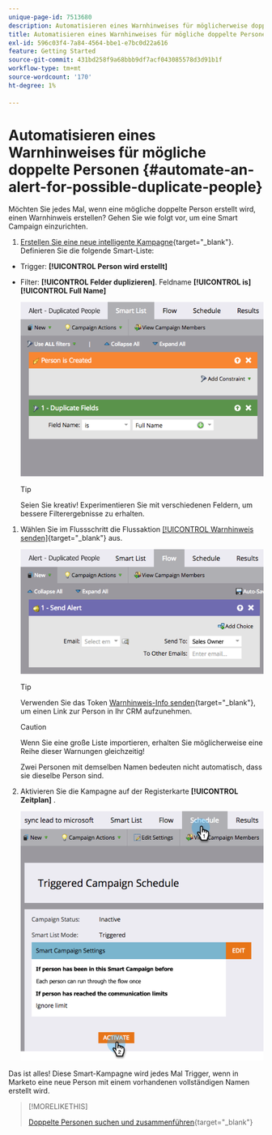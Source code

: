 ```yaml
---
unique-page-id: 7513680
description: Automatisieren eines Warnhinweises für möglicherweise doppelte Personen - Marketo-Dokumente - Produktdokumentation
title: Automatisieren eines Warnhinweises für mögliche doppelte Personen
exl-id: 596c03f4-7a84-4564-bbe1-e7bc0d22a616
feature: Getting Started
source-git-commit: 431bd258f9a68bbb9df7acf043085578d3d91b1f
workflow-type: tm+mt
source-wordcount: '170'
ht-degree: 1%

---
```


# Automatisieren eines Warnhinweises für mögliche doppelte Personen {#automate-an-alert-for-possible-duplicate-people}

Möchten Sie jedes Mal, wenn eine mögliche doppelte Person erstellt wird, einen Warnhinweis erstellen? Gehen Sie wie folgt vor, um eine Smart Campaign einzurichten.

1. [Erstellen Sie eine neue intelligente Kampagne](/help/marketo/product-docs/core-marketo-concepts/smart-campaigns/creating-a-smart-campaign/create-a-new-smart-campaign.md){target="_blank"}. Definieren Sie die folgende Smart-Liste:

* Trigger: **[!UICONTROL Person wird erstellt]**
* Filter: **[!UICONTROL Felder duplizieren]**. Feldname **[!UICONTROL is] [!UICONTROL Full Name]**

  ![](assets/automate-an-alert-1.png)

  >[!TIP]
  >
  >Seien Sie kreativ! Experimentieren Sie mit verschiedenen Feldern, um bessere Filterergebnisse zu erhalten.

1. Wählen Sie im Flussschritt die Flussaktion [[!UICONTROL Warnhinweis senden]](/help/marketo/product-docs/core-marketo-concepts/smart-campaigns/flow-actions/send-alert.md){target="_blank"} aus.

   ![](assets/automate-an-alert-2.png)

   >[!TIP]
   >
   >Verwenden Sie das Token [Warnhinweis-Info senden](/help/marketo/product-docs/email-marketing/general/using-tokens/use-the-send-alert-info-token.md){target="_blank"}, um einen Link zur Person in Ihr CRM aufzunehmen.

   >[!CAUTION]
   >
   >Wenn Sie eine große Liste importieren, erhalten Sie möglicherweise eine Reihe dieser Warnungen gleichzeitig!
   >
   >Zwei Personen mit demselben Namen bedeuten nicht automatisch, dass sie dieselbe Person sind.

1. Aktivieren Sie die Kampagne auf der Registerkarte **[!UICONTROL Zeitplan]** .

   ![](assets/automate-an-alert-3.png)

Das ist alles! Diese Smart-Kampagne wird jedes Mal Trigger, wenn in Marketo eine neue Person mit einem vorhandenen vollständigen Namen erstellt wird.

>[!MORELIKETHIS]
>
>[Doppelte Personen suchen und zusammenführen](/help/marketo/product-docs/core-marketo-concepts/smart-lists-and-static-lists/managing-people-in-smart-lists/find-and-merge-duplicate-people.md){target="_blank"}
